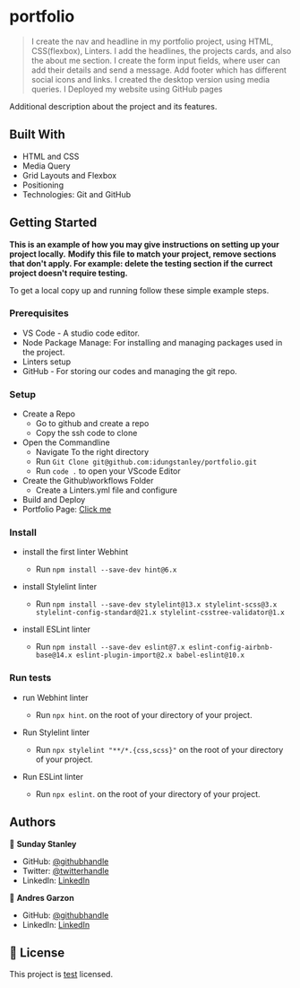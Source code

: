 # portfolio

> I create the nav and headline in my portfolio project, using HTML, CSS(flexbox), Linters.
> I add the headlines, the projects cards, and also the about me section. 
> I create the form input fields, where user can add their details and send a message.
> Add footer which has different social icons and links.
> I created the desktop version using media queries.
> I Deployed my website using GitHub pages

Additional description about the project and its features.

## Built With

- HTML and CSS
- Media Query
- Grid Layouts and Flexbox
- Positioning
- Technologies: Git and GitHub

## Getting Started
**This is an example of how you may give instructions on setting up your project locally.**
**Modify this file to match your project, remove sections that don't apply. For example: delete the testing section if the currect project doesn't require testing.**

To get a local copy up and running follow these simple example steps.

### Prerequisites
* VS Code - A studio code editor.
* Node Package Manage: For installing and managing packages used in the project.
* Linters setup
* GitHub - For storing our codes and managing the git repo.

### Setup
* Create a Repo 
  * Go to github and create a repo
  * Copy the ssh code to clone
* Open the Commandline
  * Navigate To the right directory
  * Run ```Git Clone git@github.com:idungstanley/portfolio.git```
  * Run ```code .``` to open your VScode Editor
* Create the Github\workflows Folder
  * Create a Linters.yml file and configure
* Build and Deploy
 * Portfolio Page: [Click me](https://idungstanley.github.io/portfolio/)

### Install

* install the first linter Webhint
  * Run ```npm install --save-dev hint@6.x```

* install Stylelint linter
  * Run ```npm install --save-dev stylelint@13.x stylelint-scss@3.x stylelint-config-standard@21.x stylelint-csstree-validator@1.x```

* install ESLint linter
  * Run ```npm install --save-dev eslint@7.x eslint-config-airbnb-base@14.x eslint-plugin-import@2.x babel-eslint@10.x```

### Run tests

* run Webhint linter
    * Run ```npx hint```. on the root of your directory of your project.

* Run Stylelint linter
  * Run ```npx stylelint "**/*.{css,scss}"``` on the root of your directory of your project.

* Run ESLint linter
  * Run ```npx eslint```. on the root of your directory of your project.

## Authors
👤 **Sunday Stanley**
- GitHub: [@githubhandle](https://github.com/idungstanley)
- Twitter: [@twitterhandle](https://twitter.com/IdungStanley)
- LinkedIn: [LinkedIn](https://linkedin.com/in/sundaystanley56)

👤 **Andres Garzon**
- GitHub: [@githubhandle](https://github.com/andgarzonmal)
- LinkedIn: [LinkedIn](https://www.linkedin.com/in/andres-garzon-maldonado-951a2a180)

## 📝 License
This project is [test](./test.md) licensed.